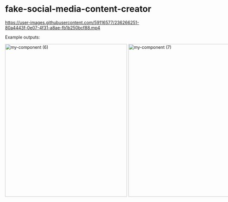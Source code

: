 ﻿# fake-social-media-content-creator

https://user-images.githubusercontent.com/59116577/236266251-80a4443f-0e07-4f31-a8ae-fb1b250bcf88.mp4

Example outputs:

<div style="display:flex;gap:5px">
<img src="https://user-images.githubusercontent.com/59116577/236267521-7f4395bc-5103-42e5-9059-e004193bc47c.png" alt="my-component (6)" width="400" height="501">
<img src="https://user-images.githubusercontent.com/59116577/236268333-1da8afef-ae23-437c-8f67-b4f2224a06d8.png" alt="my-component (7)" width="400" height="501">
</div>
